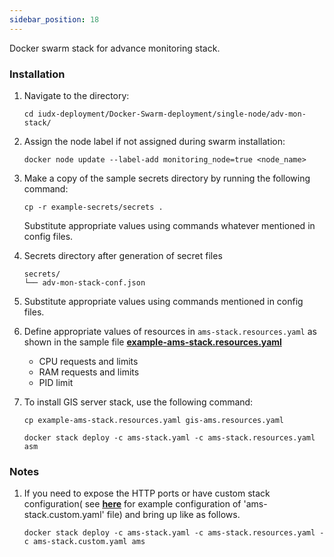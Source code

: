 ```yaml
---
sidebar_position: 18
---
```


Docker swarm stack for advance monitoring stack.

### Installation

1. Navigate to the directory:

    ```
    cd iudx-deployment/Docker-Swarm-deployment/single-node/adv-mon-stack/
    ```
2. Assign the node label if not assigned during swarm installation:

    ```
    docker node update --label-add monitoring_node=true <node_name>
    ```
3. Make a copy of the sample secrets directory by running the following command:

    ```
    cp -r example-secrets/secrets .
    ```
    Substitute appropriate values using commands whatever mentioned in config files.

4. Secrets directory after generation of secret files

    ```
    secrets/
    └── adv-mon-stack-conf.json
    ```
5. Substitute appropriate values using commands mentioned in config files.

6. Define appropriate values of resources in `ams-stack.resources.yaml` as shown in the sample file **[example-ams-stack.resources.yaml](https://github.com/datakaveri/iudx-deployment/blob/5.0.0/Docker-Swarm-deployment/single-node/adv-mon-stack/example-ams-stack.resources.yaml)**
    
    - CPU requests and limits
    - RAM requests and limits
    - PID limit
    


7. To install GIS server stack, use the following command:

   ```
   cp example-ams-stack.resources.yaml gis-ams.resources.yaml
   
   docker stack deploy -c ams-stack.yaml -c ams-stack.resources.yaml asm
   ```

### Notes

1. If you need to expose the HTTP ports or have custom stack configuration( see **[here](https://github.com/datakaveri/iudx-deployment/blob/master/Docker-Swarm-deployment/single-node/adv-mon-stack/example-ams-stack.custom.yaml)** for example configuration of 'ams-stack.custom.yaml' file) and bring up like as follows.
    ```
    docker stack deploy -c ams-stack.yaml -c ams-stack.resources.yaml -c ams-stack.custom.yaml ams
    ```
